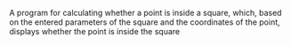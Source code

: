 A program for calculating whether a point is inside a square, which, based on the entered parameters of the square and the coordinates of the point, displays whether the point is inside the square

